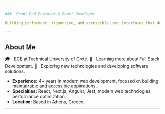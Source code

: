 ```yaml
---

###  Front-End Engineer & React Developer

Building performant, responsive, and accessible user interfaces that deliver seamless user experiences.

---
```


##  About Me

🎓 &nbsp; ECE at Technical University of Crete.
🌱 &nbsp; Learning more about Full Stack Development.
🤔 &nbsp; Exploring new technologies and developing software solutions.

- **Experience:** 4+ years in modern web development, focused on building maintainable and accessible applications.
- **Specialties:** React, Next.js, Angular, Jest, modern web technologies, performance optimization.
- **Location:** Based in Athens, Greece.

---

